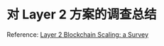 # 对 Layer 2 方案的调查总结


Reference: [Layer 2 Blockchain Scaling: a Survey](https://arxiv.org/pdf/2107.10881.pdf)
